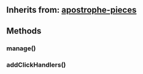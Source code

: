 ## Inherits from: [apostrophe-pieces](../apostrophe-pieces/browser-apostrophe-pieces.html)

## Methods
### manage()

### addClickHandlers()

